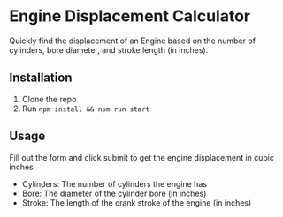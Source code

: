 # Engine Displacement Calculator
Quickly find the displacement of an Engine based on the number of cylinders, bore diameter, and stroke length (in inches).

## Installation
1. Clone the repo
2. Run `npm install && npm run start`

## Usage
Fill out the form and click submit to get the engine displacement in cubic inches

  * Cylinders: The number of cylinders the engine has
  * Bore: The diameter of the cylinder bore (in inches)
  * Stroke: The length of the crank stroke of the engine (in inches)